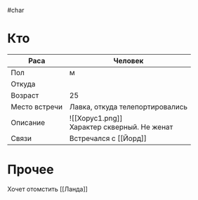 #char 
# Кто

| Раса          | Человек                                                   |
| ------------- | --------------------------------------------------------- |
| Пол           | м                                                         |
| Откуда        |                                                           |
| Возраст       | 25                                                        |
| Место встречи | Лавка, откуда телепортировались                           |
| Описание      | ![[Хорус1.png]]<br> Характер скверный. Не женат |
| Связи         | Встречался с [[Йорд]]                                     |
# Прочее
Хочет отомстить [[Ланда]]